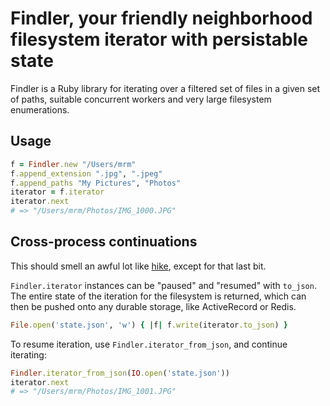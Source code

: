 # Findler, your friendly neighborhood filesystem iterator with persistable state

Findler is a Ruby library for iterating over a filtered set of files in a given
set of paths, suitable concurrent workers and very large filesystem enumerations.

## Usage

```ruby
f = Findler.new "/Users/mrm"
f.append_extension ".jpg", ".jpeg"
f.append_paths "My Pictures", "Photos"
iterator = f.iterator
iterator.next
# => "/Users/mrm/Photos/IMG_1000.JPG"
```

## Cross-process continuations

This should smell an awful lot like [hike](https://github.com/sstephenson/hike),
except for that last bit.

```Findler.iterator``` instances can be "paused" and "resumed" with ```to_json```.
The entire state of the iteration for the filesystem is returned, which can then
be pushed onto any durable storage, like ActiveRecord or Redis.

```ruby
File.open('state.json', 'w') { |f| f.write(iterator.to_json) }
```

To resume iteration, use ```Findler.iterator_from_json```, and continue iterating:

```ruby
Findler.iterator_from_json(IO.open('state.json'))
iterator.next
# => "/Users/mrm/Photos/IMG_1001.JPG"
```

